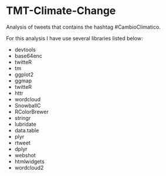 # TMT-Climate-Change
Analysis of tweets that contains the hashtag #CambioClimatico.

For this analysis I have use several libraries listed below:

- devtools
- base64enc
- twitteR
- tm
- ggplot2
- ggmap
- twitteR
- httr
- wordcloud
- SnowballC
- RColorBrewer
- stringr
- lubridate
- data.table
- plyr
- rtweet
- dplyr 
- webshot
- htmlwidgets
- wordcloud2
